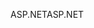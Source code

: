 <span data-ttu-id="926cd-101">ASP.NET</span><span class="sxs-lookup"><span data-stu-id="926cd-101">ASP.NET</span></span>